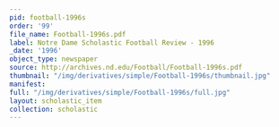 ```yaml
---
pid: football-1996s
order: '99'
file_name: Football-1996s.pdf
label: Notre Dame Scholastic Football Review - 1996
_date: '1996'
object_type: newspaper
source: http://archives.nd.edu/Football/Football-1996s.pdf
thumbnail: "/img/derivatives/simple/Football-1996s/thumbnail.jpg"
manifest:
full: "/img/derivatives/simple/Football-1996s/full.jpg"
layout: scholastic_item
collection: scholastic
---
```

